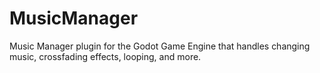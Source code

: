 # MusicManager
Music Manager plugin for the Godot Game Engine that handles changing music, crossfading effects, looping, and more. 
